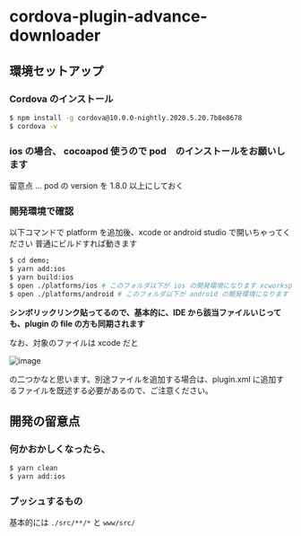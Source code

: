 # cordova-plugin-advance-downloader

## 環境セットアップ
### Cordova のインストール

```bash
$ npm install -g cordova@10.0.0-nightly.2020.5.20.7b8e8678
$ cordova -v 
```


### ios の場合、 cocoapod 使うので pod　のインストールをお願いします

留意点 ... pod の version を 1.8.0 以上にしておく


### 開発環境で確認
以下コマンドで platform を追加後、xcode or android studio で開いちゃってください
普通にビルドすれば動きます


```bash
$ cd demo;
$ yarn add:ios
$ yarn build:ios
$ open ./platforms/ios # このフォルダ以下が ios の開発環境になります xcworkspace を xcode で開いてください
$ open ./platforms/android # このフォルダ以下が android の開発環境になります android studio　から指定してください
```

**シンボリックリンク貼ってるので、基本的に、IDE から該当ファイルいじっても、plugin の file の方も同期されます**


なお、対象のファイルは xcode だと


![image](https://user-images.githubusercontent.com/13277036/82432757-79292680-9acb-11ea-8716-cac2396be7c9.png)

の二つかなと思います。別途ファイルを追加する場合は、plugin.xml に追加するファイルを既述する必要があるので、ご注意ください。


## 開発の留意点

### 何かおかしくなったら、
```bash
$ yarn clean
$ yarn add:ios
```


### プッシュするもの
基本的には `./src/**/*` と `www/src/`
